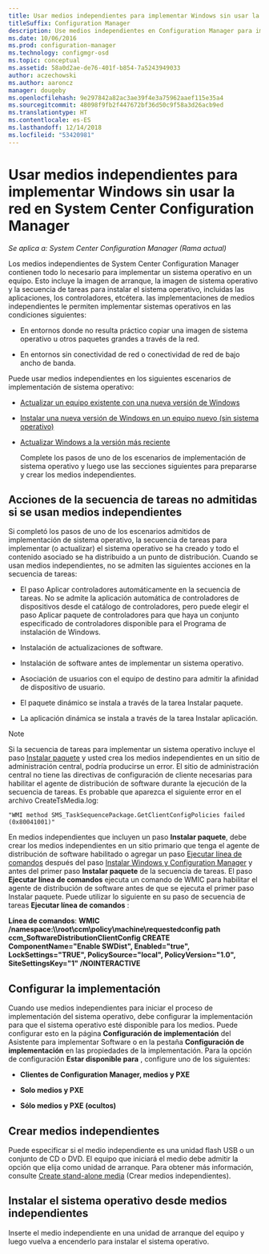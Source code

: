 ```yaml
---
title: Usar medios independientes para implementar Windows sin usar la red
titleSuffix: Configuration Manager
description: Use medios independientes en Configuration Manager para implementar sistemas operativos cuando el ancho de banda sea limitado o como una opción a la actualización o la instalación de equipos.
ms.date: 10/06/2016
ms.prod: configuration-manager
ms.technology: configmgr-osd
ms.topic: conceptual
ms.assetid: 58a0d2ae-de76-401f-b854-7a5243949033
author: aczechowski
ms.author: aaroncz
manager: dougeby
ms.openlocfilehash: 9e297842a82ac3ae39f4e3a75962aaef115e35a4
ms.sourcegitcommit: 48098f9fb2f447672bf36d50c9f58a3d26acb9ed
ms.translationtype: HT
ms.contentlocale: es-ES
ms.lasthandoff: 12/14/2018
ms.locfileid: "53420981"
---
```

# <a name="use-stand-alone-media-to-deploy-windows-without-using-the-network-in-system-center-configuration-manager"></a>Usar medios independientes para implementar Windows sin usar la red en System Center Configuration Manager

*Se aplica a: System Center Configuration Manager (Rama actual)*

Los medios independientes de System Center Configuration Manager contienen todo lo necesario para implementar un sistema operativo en un equipo. Esto incluye la imagen de arranque, la imagen de sistema operativo y la secuencia de tareas para instalar el sistema operativo, incluidas las aplicaciones, los controladores, etcétera. las implementaciones de medios independientes le permiten implementar sistemas operativos en las condiciones siguientes:  

-   En entornos donde no resulta práctico copiar una imagen de sistema operativo u otros paquetes grandes a través de la red.  

-   En entornos sin conectividad de red o conectividad de red de bajo ancho de banda.  

Puede usar medios independientes en los siguientes escenarios de implementación de sistema operativo:  

- [Actualizar un equipo existente con una nueva versión de Windows](refresh-an-existing-computer-with-a-new-version-of-windows.md)  

- [Instalar una nueva versión de Windows en un equipo nuevo (sin sistema operativo)](install-new-windows-version-new-computer-bare-metal.md)  

- [Actualizar Windows a la versión más reciente](upgrade-windows-to-the-latest-version.md)  

  Complete los pasos de uno de los escenarios de implementación de sistema operativo y luego use las secciones siguientes para prepararse y crear los medios independientes.  

## <a name="task-sequence-actions-not-supported-when-using-stand-alone-media"></a>Acciones de la secuencia de tareas no admitidas si se usan medios independientes  
 Si completó los pasos de uno de los escenarios admitidos de implementación de sistema operativo, la secuencia de tareas para implementar (o actualizar) el sistema operativo se ha creado y todo el contenido asociado se ha distribuido a un punto de distribución. Cuando se usan medios independientes, no se admiten las siguientes acciones en la secuencia de tareas:  

-   El paso Aplicar controladores automáticamente en la secuencia de tareas. No se admite la aplicación automática de controladores de dispositivos desde el catálogo de controladores, pero puede elegir el paso Aplicar paquete de controladores para que haya un conjunto especificado de controladores disponible para el Programa de instalación de Windows.  

-   Instalación de actualizaciones de software.  

-   Instalación de software antes de implementar un sistema operativo.  

-   Asociación de usuarios con el equipo de destino para admitir la afinidad de dispositivo de usuario.  

-   El paquete dinámico se instala a través de la tarea Instalar paquete.  

-   La aplicación dinámica se instala a través de la tarea Instalar aplicación.  

> [!NOTE]  
>  Si la secuencia de tareas para implementar un sistema operativo incluye el paso [Instalar paquete](../understand/task-sequence-steps.md#BKMK_InstallPackage) y usted crea los medios independientes en un sitio de administración central, podría producirse un error. El sitio de administración central no tiene las directivas de configuración de cliente necesarias para habilitar el agente de distribución de software durante la ejecución de la secuencia de tareas. Es probable que aparezca el siguiente error en el archivo CreateTsMedia.log:  
>   
>  `"WMI method SMS_TaskSequencePackage.GetClientConfigPolicies failed (0x80041001)"`
>   
>  En medios independientes que incluyen un paso **Instalar paquete**, debe crear los medios independientes en un sitio primario que tenga el agente de distribución de software habilitado o agregar un paso [Ejecutar línea de comandos](../understand/task-sequence-steps.md#BKMK_RunCommandLine) después del paso [Instalar Windows y Configuration Manager](../understand/task-sequence-steps.md#BKMK_SetupWindowsandConfigMgr) y antes del primer paso **Instalar paquete** de la secuencia de tareas. El paso **Ejecutar línea de comandos** ejecuta un comando de WMIC para habilitar el agente de distribución de software antes de que se ejecuta el primer paso Instalar paquete. Puede utilizar lo siguiente en su paso de secuencia de tareas **Ejecutar línea de comandos** :  
>   
>  **Línea de comandos**: **WMIC /namespace:\\\root\ccm\policy\machine\requestedconfig path ccm_SoftwareDistributionClientConfig CREATE ComponentName="Enable SWDist", Enabled="true", LockSettings="TRUE", PolicySource="local", PolicyVersion="1.0", SiteSettingsKey="1" /NOINTERACTIVE**  

## <a name="configure-deployment-settings"></a>Configurar la implementación  
 Cuando use medios independientes para iniciar el proceso de implementación del sistema operativo, debe configurar la implementación para que el sistema operativo esté disponible para los medios. Puede configurar esto en la página **Configuración de implementación** del Asistente para implementar Software o en la pestaña **Configuración de implementación** en las propiedades de la implementación.  Para la opción de configuración **Estar disponible para** , configure uno de los siguientes:  

-   **Clientes de Configuration Manager, medios y PXE**  

-   **Solo medios y PXE**  

-   **Sólo medios y PXE (ocultos)**  

## <a name="create-the-stand-alone-media"></a>Crear medios independientes  
 Puede especificar si el medio independiente es una unidad flash USB o un conjunto de CD o DVD. El equipo que iniciará el medio debe admitir la opción que elija como unidad de arranque. Para obtener más información, consulte [Create stand-alone media](create-stand-alone-media.md) (Crear medios independientes).  

## <a name="install-the-operating-system-from-stand-alone-media"></a>Instalar el sistema operativo desde medios independientes  
 Inserte el medio independiente en una unidad de arranque del equipo y luego vuelva a encenderlo para instalar el sistema operativo.  
